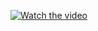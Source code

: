 [![Watch the video](https://img.youtube.com/vi/fk67UQwy3QQ/0.jpg)](https://www.youtube.com/watch?v=fk67UQwy3QQ)
